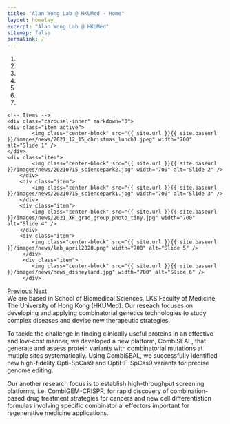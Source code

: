 ```yaml
---
title: "Alan Wong Lab @ HKUMed - Home"
layout: homelay
excerpt: "Alan Wong Lab @ HKUMed"
sitemap: false
permalink: /
---
```



<div markdown="0" id="carousel" class="carousel slide" data-ride="carousel" data-interval="5000" data-pause="hover" >
    <!-- Menu -->
    <ol class="carousel-indicators">
        <li data-target="#carousel" data-slide-to="0" class="active"></li>
        <li data-target="#carousel" data-slide-to="1"></li>
        <li data-target="#carousel" data-slide-to="2"></li>
        <li data-target="#carousel" data-slide-to="3"></li>
        <li data-target="#carousel" data-slide-to="4"></li>
        <li data-target="#carousel" data-slide-to="5"></li>
        <li data-target="#carousel" data-slide-to="6"></li>
    </ol>

    <!-- Items -->
    <div class="carousel-inner" markdown="0">
    <div class="item active">
            <img class="center-block" src="{{ site.url }}{{ site.baseurl }}/images/news/2021_12_15_christmas_lunch1.jpeg" width="700" alt="Slide 1" />
    </div>
    <div class="item">
            <img class="center-block" src="{{ site.url }}{{ site.baseurl }}/images/news/20210715_sciencepark2.jpg" width="700" alt="Slide 2" />
        </div>
        <div class="item">
            <img class="center-block" src="{{ site.url }}{{ site.baseurl }}/images/news/20210715_sciencepark1.jpg" width="700" alt="Slide 3" />
        </div>
        <div class="item">
            <img class="center-block" src="{{ site.url }}{{ site.baseurl }}/images/news/2021_XF_grad_group_photo_tiny.jpg" width="700" alt="Slide 4" />
        </div>
        <div class="item">
            <img class="center-block" src="{{ site.url }}{{ site.baseurl }}/images/news/lab_april2020.png" width="700" alt="Slide 5" />
         </div>
         <div class="item">
            <img class="center-block" src="{{ site.url }}{{ site.baseurl }}/images/news/news_disneyland.jpg" width="700" alt="Slide 6" />
         </div>


  <a class="left carousel-control" href="#carousel" role="button" data-slide="prev">
    <span class="glyphicon glyphicon-chevron-left" aria-hidden="true"></span>
    <span class="sr-only">Previous</span>
  </a>
  <a class="right carousel-control" href="#carousel" role="button" data-slide="next">
    <span class="glyphicon glyphicon-chevron-right" aria-hidden="true"></span>
    <span class="sr-only">Next</span>
  </a>
</div>

<div class="col-sm-12" style="text-align: left">
We are based in School of Biomedical Sciences, LKS Faculty of Medicine, The University of Hong Kong (HKUMed). Our reseach focuses on developing and applying combinatorial genetics technologies to study complex diseases and devise new therapeutic strategies. <br>

To tackle the challenge in finding clinically useful proteins in an effective and low-cost manner, we developed a new platform, CombiSEAL, that generate and assess protein variants with combinatorial mutations at mutiple sites systematically. Using CombiSEAL, we successfully identified new high-fidelity Opti-SpCas9 and OptiHF-SpCas9 variants for precise genome editing.<br>


Our another research focus is to establish high-throughput screening platforms, i.e. CombiGEM-CRISPR, for rapid discovery of combination-based drug treatment strategies for cancers and new cell differentiation formulas involving specific combinatorial effectors important for regenerative medicine applications.
</div>



